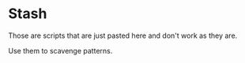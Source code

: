 # Stash

Those are scripts that are just pasted here and don't work as they are.

Use them to scavenge patterns.
